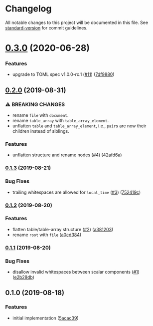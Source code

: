 # Changelog

All notable changes to this project will be documented in this file. See [standard-version](https://github.com/conventional-changelog/standard-version) for commit guidelines.

# [0.3.0](https://github.com/ikatyang/tree-sitter-toml/compare/v0.2.0...v0.3.0) (2020-06-28)


### Features

* upgrade to TOML spec v1.0.0-rc.1 ([#11](https://github.com/ikatyang/tree-sitter-toml/issues/11)) ([7df9880](https://github.com/ikatyang/tree-sitter-toml/commit/7df9880))



## [0.2.0](https://github.com/ikatyang/tree-sitter-toml/compare/v0.1.3...v0.2.0) (2019-08-31)


### ⚠ BREAKING CHANGES

- rename `file` with `document`.
- rename `table_array` with `table_array_element`.
- unflatten `table` and `table_array_element`, i.e., `pair`s are now their children instead of siblings.

### Features

* unflatten structure and rename nodes ([#4](https://github.com/ikatyang/tree-sitter-toml/issues/4)) ([42afd6a](https://github.com/ikatyang/tree-sitter-toml/commit/42afd6a))

### [0.1.3](https://github.com/ikatyang/tree-sitter-toml/compare/v0.1.2...v0.1.3) (2019-08-21)


### Bug Fixes

* trailing whitespaces are allowed for `local_time` ([#3](https://github.com/ikatyang/tree-sitter-toml/issues/3)) ([752419c](https://github.com/ikatyang/tree-sitter-toml/commit/752419c))

### [0.1.2](https://github.com/ikatyang/tree-sitter-toml/compare/v0.1.1...v0.1.2) (2019-08-20)


### Features

* flatten table/table-array structure ([#2](https://github.com/ikatyang/tree-sitter-toml/issues/2)) ([a381203](https://github.com/ikatyang/tree-sitter-toml/commit/a381203))
* rename `root` with `file` ([a0cd384](https://github.com/ikatyang/tree-sitter-toml/commit/a0cd384))

### [0.1.1](https://github.com/ikatyang/tree-sitter-toml/compare/v0.1.0...v0.1.1) (2019-08-20)


### Bug Fixes

* disallow invalid whitespaces between scalar components ([#1](https://github.com/ikatyang/tree-sitter-toml/issues/1)) ([e2b28db](https://github.com/ikatyang/tree-sitter-toml/commit/e2b28db))

## 0.1.0 (2019-08-18)


### Features

* initial implementation ([5acac39](https://github.com/ikatyang/tree-sitter-toml/commit/5acac39))
